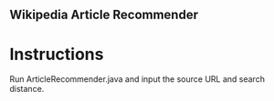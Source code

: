 ## Wikipedia Article Recommender

# Instructions

Run ArticleRecommender.java and input the source URL and search distance.
